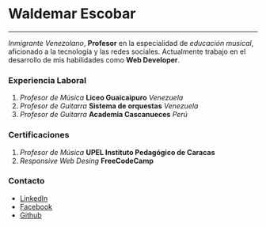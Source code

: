 
# Waldemar Escobar
---

_Inmigrante Venezolano_, **Profesor** en la especialidad de _educación musical_, aficionado a la tecnología y las redes sociales. Actualmente trabajo en el desarrollo de mis habilidades como **Web Developer**.



### Experiencia Laboral
1. _Profesor de Música_ **Liceo Guaicaipuro** _Venezuela_
2. _Profesor de Guitarra_ **Sistema de orquestas** _Venezuela_
3. _Profesor de Guitarra_ **Academia Cascanueces** _Perú_

### Certificaciones
1. _Profesor de Música_ **UPEL Instituto Pedagógico de Caracas**
2. _Responsive Web Desing_ **FreeCodeCamp**

### Contacto
* [LinkedIn](https://www.linkedin.com/in/waldemar-escobar-50a494a5/)
* [Facebook](https://www.facebook.com/tockarte)
* [Github](https://github.com/WaldemarEs)


